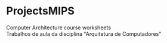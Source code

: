# ProjectsMIPS
Computer Architecture course worksheets
<br>Trabalhos de aula da disciplina "Arquitetura de Computadores"
